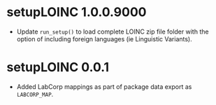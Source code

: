 # setupLOINC 1.0.0.9000  

* Update `run_setup()` to load complete LOINC zip file folder 
with the option of including foreign languages (ie Linguistic 
Variants).  

# setupLOINC 0.0.1

* Added LabCorp mappings as part of package data export as 
`LABCORP_MAP`.  


